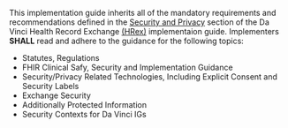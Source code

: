 This implementation guide inherits all of the mandatory requirements and recommendations defined in the [Security and Privacy](https://hl7.org/fhir/us/davinci-hrex/security.html) section of the Da Vinci Health Record Exchange [(HRex)](https://hl7.org/fhir/us/davinci-hrex/index.html) implementaion guide. Implementers **SHALL** read and adhere to the guidance for the following topics:

- Statutes, Regulations
- FHIR Clinical Safy, Security and Implementation Guidance
- Security/Privacy Related Technologies, Including Explicit Consent and Security Labels
- Exchange Security
- Additionally Protected Information
- Security Contexts for Da Vinci IGs

